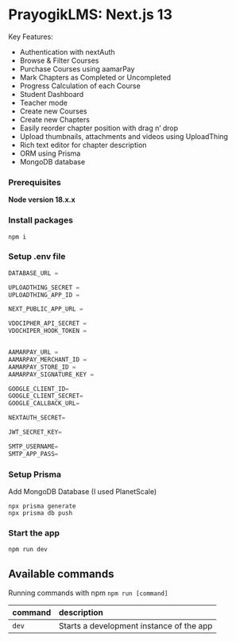 # PrayogikLMS: Next.js 13

Key Features:

- Authentication with nextAuth
- Browse & Filter Courses
- Purchase Courses using aamarPay
- Mark Chapters as Completed or Uncompleted
- Progress Calculation of each Course
- Student Dashboard
- Teacher mode
- Create new Courses
- Create new Chapters
- Easily reorder chapter position with drag n’ drop
- Upload thumbnails, attachments and videos using UploadThing
- Rich text editor for chapter description
- ORM using Prisma
- MongoDB database

### Prerequisites

**Node version 18.x.x**

### Install packages

```shell
npm i
```

### Setup .env file

```js
DATABASE_URL =

UPLOADTHING_SECRET =
UPLOADTHING_APP_ID =

NEXT_PUBLIC_APP_URL =

VDOCIPHER_API_SECRET =
VDOCHIPER_HOOK_TOKEN =


AAMARPAY_URL =
AAMARPAY_MERCHANT_ID =
AAMARPAY_STORE_ID =
AAMARPAY_SIGNATURE_KEY =

GOOGLE_CLIENT_ID=
GOOGLE_CLIENT_SECRET=
GOOGLE_CALLBACK_URL=

NEXTAUTH_SECRET=

JWT_SECRET_KEY=

SMTP_USERNAME=
SMTP_APP_PASS=
```

### Setup Prisma

Add MongoDB Database (I used PlanetScale)

```shell
npx prisma generate
npx prisma db push

```

### Start the app

```shell
npm run dev
```

## Available commands

Running commands with npm `npm run [command]`

| command | description                              |
| :------ | :--------------------------------------- |
| `dev`   | Starts a development instance of the app |
